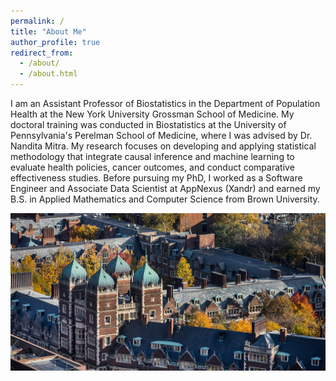 ```yaml
---
permalink: /
title: "About Me"
author_profile: true
redirect_from: 
  - /about/
  - /about.html
---
```


I am an Assistant Professor of Biostatistics in the Department of Population Health at the New York University Grossman School of Medicine. My doctoral training was conducted in Biostatistics at the University of Pennsylvania's Perelman School of Medicine, where I was advised by Dr. Nandita Mitra. My research focuses on developing and applying statistical methodology that integrate causal inference and machine learning to evaluate health policies, cancer outcomes, and conduct comparative effectiveness studies. Before pursuing my PhD, I worked as a Software Engineer and Associate Data Scientist at AppNexus (Xandr) and earned my B.S. in Applied Mathematics and Computer Science from Brown University.

![University of Pennsylvania](/images/penn_campus.jpeg)
